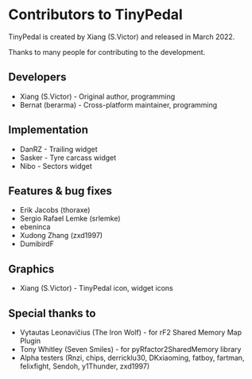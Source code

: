 # Contributors to TinyPedal
TinyPedal is created by Xiang (S.Victor) and released in March 2022.

Thanks to many people for contributing to the development.

## Developers
* Xiang (S.Victor) - Original author, programming
* Bernat (berarma) - Cross-platform maintainer, programming

## Implementation
* DanRZ - Trailing widget
* Sasker - Tyre carcass widget
* Nibo - Sectors widget

## Features & bug fixes
* Erik Jacobs (thoraxe)
* Sergio Rafael Lemke (srlemke)
* ebeninca
* Xudong Zhang (zxd1997)
* DumibirdF

## Graphics
* Xiang (S.Victor) - TinyPedal icon, widget icons

## Special thanks to
* Vytautas Leonavičius (The Iron Wolf) - for rF2 Shared Memory Map Plugin
* Tony Whitley (Seven Smiles) - for pyRfactor2SharedMemory library
* Alpha testers (Rnzi, chips, derricklu30, DKxiaoming, fatboy, fartman, felixfight, Sendoh, y1Thunder, zxd1997)
